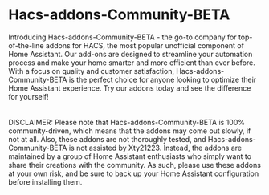 # Hacs-addons-Community-BETA
Introducing Hacs-addons-Community-BETA - the go-to company for top-of-the-line addons for HACS, the most popular unofficial component of Home Assistant. Our add-ons are designed to streamline your automation process and make your home smarter and more efficient than ever before. With a focus on quality and customer satisfaction, Hacs-addons-Community-BETA is the perfect choice for anyone looking to optimize their Home Assistant experience. Try our addons today and see the difference for yourself!
\
\
\
DISCLAIMER: Please note that Hacs-addons-Community-BETA is 100% community-driven, which means that the addons may come out slowly, if not at all. Also, these addons are not thoroughly tested, and Hacs-addons-Community-BETA is not assisted by Xty21223. Instead, the addons are maintained by a group of Home Assistant enthusiasts who simply want to share their creations with the community. As such, please use these addons at your own risk, and be sure to back up your Home Assistant configuration before installing them.
